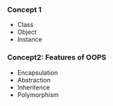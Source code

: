### Concept 1
- Class
- Object
- Instance
### Concept2: Features of OOPS
- Encapsulation
- Abstraction
- Inheritence
- Polymorphism
